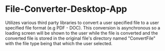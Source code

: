 # File-Converter-Desktop-App
Utilizes various third party libraries to convert a user specified file to a user specified file format (e.g PDF - DOC). This conversion is asynchronous so a loading screen will be shown to the user while the file is converted and the converted file is stored in the original file's directory named "ConvertFile" with the file type being that which the user selected.
